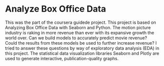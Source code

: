 # Analyze Box Office Data 
This was the part of the coursera guidede project.
This project is based on Analyzing Box Office Data with Seaborn and Python.
The motion picture industry is raking in more revenue than ever with its expansive growth the world over. 
Can we build models to accurately predict movie revenue? Could the results from these models be used to further increase revenue?
I tried to answer these questions by way of exploratory data analysis (EDA) in this project. 
The statistical data visualization libraries Seaborn and Plotly are used to generate interactive, publication-quality graphs.
